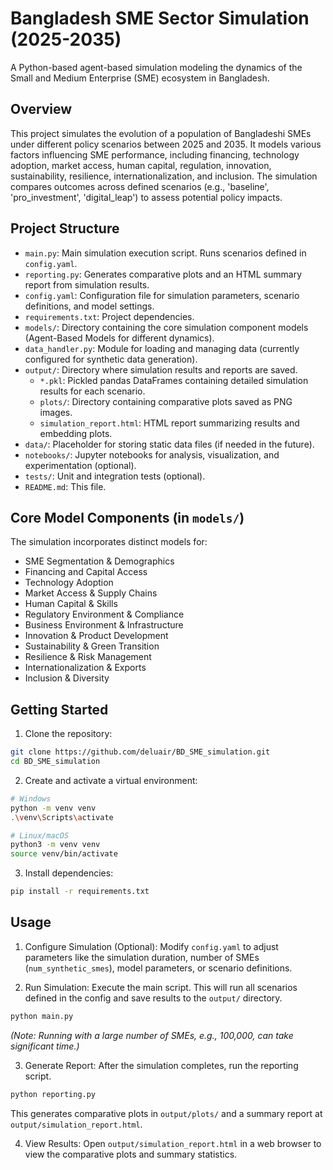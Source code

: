 # Bangladesh SME Sector Simulation (2025-2035)

A Python-based agent-based simulation modeling the dynamics of the Small and Medium Enterprise (SME) ecosystem in Bangladesh.

## Overview

This project simulates the evolution of a population of Bangladeshi SMEs under different policy scenarios between 2025 and 2035. It models various factors influencing SME performance, including financing, technology adoption, market access, human capital, regulation, innovation, sustainability, resilience, internationalization, and inclusion. The simulation compares outcomes across defined scenarios (e.g., 'baseline', 'pro_investment', 'digital_leap') to assess potential policy impacts.

## Project Structure

- `main.py`: Main simulation execution script. Runs scenarios defined in `config.yaml`.
- `reporting.py`: Generates comparative plots and an HTML summary report from simulation results.
- `config.yaml`: Configuration file for simulation parameters, scenario definitions, and model settings.
- `requirements.txt`: Project dependencies.
- `models/`: Directory containing the core simulation component models (Agent-Based Models for different dynamics).
- `data_handler.py`: Module for loading and managing data (currently configured for synthetic data generation).
- `output/`: Directory where simulation results and reports are saved.
  - `*.pkl`: Pickled pandas DataFrames containing detailed simulation results for each scenario.
  - `plots/`: Directory containing comparative plots saved as PNG images.
  - `simulation_report.html`: HTML report summarizing results and embedding plots.
- `data/`: Placeholder for storing static data files (if needed in the future).
- `notebooks/`: Jupyter notebooks for analysis, visualization, and experimentation (optional).
- `tests/`: Unit and integration tests (optional).
- `README.md`: This file.

## Core Model Components (in `models/`)

The simulation incorporates distinct models for:

- SME Segmentation & Demographics
- Financing and Capital Access
- Technology Adoption
- Market Access & Supply Chains
- Human Capital & Skills
- Regulatory Environment & Compliance
- Business Environment & Infrastructure
- Innovation & Product Development
- Sustainability & Green Transition
- Resilience & Risk Management
- Internationalization & Exports
- Inclusion & Diversity

## Getting Started

1. Clone the repository:

```bash
git clone https://github.com/deluair/BD_SME_simulation.git
cd BD_SME_simulation
```

2. Create and activate a virtual environment:

```bash
# Windows
python -m venv venv
.\venv\Scripts\activate

# Linux/macOS
python3 -m venv venv
source venv/bin/activate
```

3. Install dependencies:

```bash
pip install -r requirements.txt
```

## Usage

1. Configure Simulation (Optional): Modify `config.yaml` to adjust parameters like the simulation duration, number of SMEs (`num_synthetic_smes`), model parameters, or scenario definitions.

2. Run Simulation: Execute the main script. This will run all scenarios defined in the config and save results to the `output/` directory.

```bash
python main.py
```

*(Note: Running with a large number of SMEs, e.g., 100,000, can take significant time.)*

3. Generate Report: After the simulation completes, run the reporting script.

```bash
python reporting.py
```

This generates comparative plots in `output/plots/` and a summary report at `output/simulation_report.html`.

4. View Results: Open `output/simulation_report.html` in a web browser to view the comparative plots and summary statistics.
